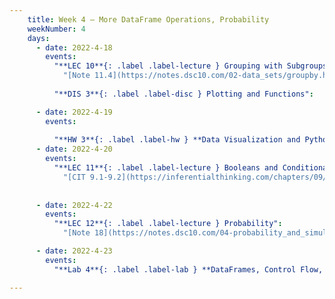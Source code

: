 ```yaml
---
    title: Week 4 – More DataFrame Operations, Probability
    weekNumber: 4
    days:
      - date: 2022-4-18
        events:
          "**LEC 10**{: .label .label-lecture } Grouping with Subgroups, Merge":
            "[Note 11.4](https://notes.dsc10.com/02-data_sets/groupby.html#subgroups), [13](https://notes.dsc10.com/02-data_sets/merging.html)"
                
          "**DIS 3**{: .label .label-disc } Plotting and Functions":

      - date: 2022-4-19
        events:
          
          "**HW 3**{: .label .label-hw } **Data Visualization and Python Functions (due 11:59pm)** ":
      - date: 2022-4-20
        events:
          "**LEC 11**{: .label .label-lecture } Booleans and Conditionals, Iteration ":
            "[CIT 9.1-9.2](https://inferentialthinking.com/chapters/09/Randomness.html)"
                
                
      - date: 2022-4-22
        events:
          "**LEC 12**{: .label .label-lecture } Probability":
            "[Note 18](https://notes.dsc10.com/04-probability_and_simulation/probability_and_simulation.html), [CIT 9.5](https://inferentialthinking.com/chapters/09/5/Finding_Probabilities.html)"

      - date: 2022-4-23
        events:
          "**Lab 4**{: .label .label-lab } **DataFrames, Control Flow, and Probability (due 11:59pm)**":

---
```

